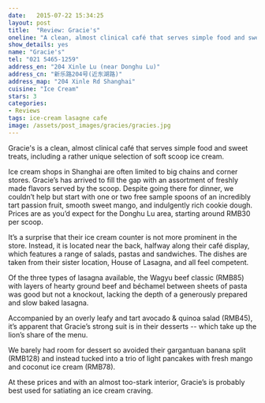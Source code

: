 ```yaml
---
date:   2015-07-22 15:34:25
layout: post
title:  "Review: Gracie's"
oneline: "A clean, almost clinical café that serves simple food and sweet treats"
show_details: yes
name: "Gracie's"
tel: "021 5465-1259"
address_en: "204 Xinle Lu (near Donghu Lu)"
address_cn: "新乐路204号(近东湖路)"
address_map: "204 Xinle Rd Shanghai"
cuisine: "Ice Cream"
stars: 3
categories:
- Reviews
tags: ice-cream lasagne cafe
image: /assets/post_images/gracies/gracies.jpg
---
```

Gracie's is a clean, almost clinical café that serves simple food and sweet treats, including a rather unique selection of soft scoop ice cream.

Ice cream shops in Shanghai are often limited to big chains and corner stores. Gracie’s has arrived to fill the gap with an assortment of freshly made flavors served by the scoop. Despite going there for dinner, we couldn’t help but start with one or two free sample spoons of an incredibly tart passion fruit, smooth sweet mango, and indulgently rich cookie dough. Prices are as you’d expect for the Donghu Lu area, starting around RMB30 per scoop.

It’s a surprise that their ice cream counter is not more prominent in the store. Instead, it is located near the back, halfway along their café display, which features a range of salads, pastas and sandwiches. The dishes are taken from their sister location, House of Lasagna, and all feel competent.

Of the three types of lasagna available, the Wagyu beef classic (RMB85) with layers of hearty ground beef and béchamel between sheets of pasta was good but not a knockout, lacking the depth of a generously prepared and slow baked lasagna.

Accompanied by an overly leafy and tart avocado & quinoa salad (RMB45), it’s apparent that Gracie’s strong suit is in their desserts -- which take up the lion’s share of the menu.

We barely had room for dessert so avoided their gargantuan banana split (RMB128) and instead tucked into a trio of light pancakes with fresh mango and coconut ice cream (RMB78).

At these prices and with an almost too-stark interior, Gracie’s is probably best used for satiating an ice cream craving.
